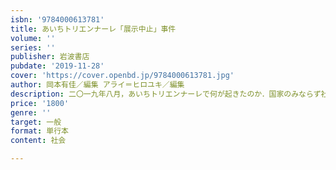 ```yaml
---
isbn: '9784000613781'
title: あいちトリエンナーレ「展示中止」事件
volume: ''
series: ''
publisher: 岩波書店
pubdate: '2019-11-28'
cover: 'https://cover.openbd.jp/9784000613781.jpg'
author: 岡本有佳／編集 アライ＝ヒロユキ／編集
description: 二〇一九年八月，あいちトリエンナーレで何が起きたのか．国家のみならず社会の圧力からどう表現を守るのか．
price: '1800'
genre: ''
target: 一般
format: 単行本
content: 社会

---
```


